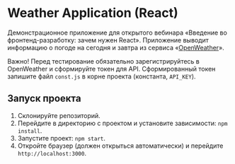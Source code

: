 # Weather Application (React)

Демонстрационное приложение для открытого вебинара «Введение во фронтенд-разработку: зачем нужен React». Приложение
выводит информацию о погоде на сегодня и завтра из сервиса «[OpenWeather](https://openweathermap.org)».

Важно! Перед тестирование обязательно зарегистрируйтесь в OpenWeather и сформируйте токен для API. Сформированный токен
запишите файл `const.js` в корне проекта (константа, `API_KEY`).

## Запуск проекта

1. Склонируйте репозиторий.
2. Перейдите в директорию с проектом и установите зависимости: `npm install`.
3. Запустите проект: `npm start`.
4. Откройте браузер (должен открыться автоматически) и перейдите `http://localhost:3000`.

